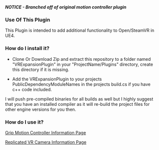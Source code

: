 ***NOTICE - Branched off of original motion controller plugin***

### Use Of This Plugin ###

This Plugin is intended to add additional functionality to Open/SteamVR in UE4. 

### How do I install it? ###

* Clone Or Download Zip and extract this repository to a folder named "VRExpansionPlugin" in your "ProjectName/Plugins" directory, create this directory if it is missing.

* Add the VRExpansionPlugin to your projects PublicDependencyModuleNames in the projects build.cs if you have c++ code included.

I will push pre-compiled binaries for all builds as well but I highly suggest that you have an installed compiler as it will re-build the project files for other engine versions for you then.

### How do I use it? ###

[Grip Motion Controller Information Page](https://bitbucket.org/mordentral/vrexpansionplugin/wiki/VRGrippableMotionController)


[Replicated VR Camera Information Page](https://bitbucket.org/mordentral/vrexpansionplugin/wiki/Replicated%20VR%20Camera)